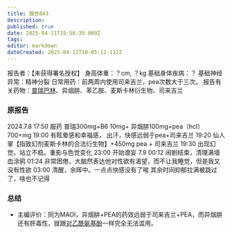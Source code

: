 ```yaml
---
title: 报告043
description: 
published: true
date: 2025-04-11T15:58:39.009Z
tags: 
editor: markdown
dateCreated: 2025-04-12T10:05:12.112Z
---
```


报告者：【未获得署名授权】
身高体重：？cm, ？kg
基础身体疾病：？
基础神经异常：精神分裂
日常用药：前两周内使用司来吉兰，pea次数大于三次。
报告有关药物：[普瑞巴林](/PR80/)、异烟肼、苯乙胺、麦斯卡林衍生物、司来吉兰

### 原报告
2024.7.8
17:50 服药 普瑞300mg+B6 10mg+ 异烟肼100mg+pea（hcl）700+mg
19:00 有眩晕感和幸福感， 出汗，快感远弱于pea+司来吉兰
19:20 仙人掌【指致幻剂麦斯卡林的合法衍生物】+450mg pea + 司来吉兰
19:30 出现幻觉，站立不稳。重影与色觉变化
23:00 开始谵妄
7.9 00:12 闹剧结束，清理满墙血涂鸦
01:24 非常困倦，大脑然表达他对性欲有渴望，而不让我睡觉，但是我又没有性欲
03:00 清醒，余晖中。一点点快感没有了唉
其余时间抑郁拉满被跳过了，啥也不记得

### 总结
- 主编评价：同为MAOI，异烟肼+PEA的药效远弱于司来吉兰+PEA，而异烟肼还有肝毒性，就跟[对乙酰氨基酚](/%E5%A4%8D%E6%96%B9%E7%B3%BB%E5%88%97/#%E6%B0%A8%E9%85%9A%E7%83%B7%E8%83%BA)一样完全无法滥用。
